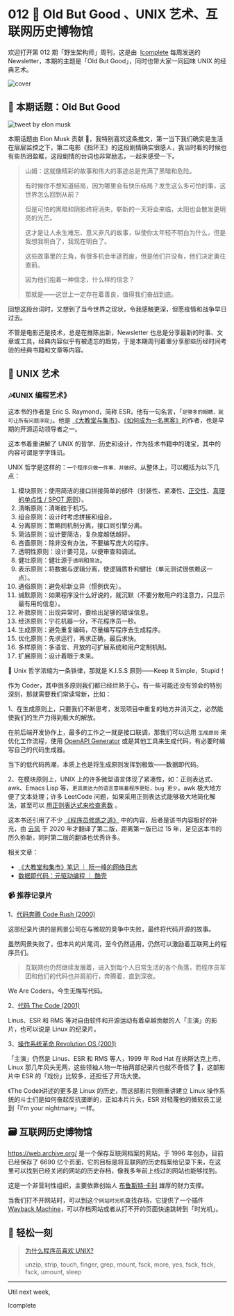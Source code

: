# 012 📸 Old But Good 、UNIX 艺术、互联网历史博物馆

欢迎打开第 012 期「野生架构师」周刊，这是由  [lcomplete](https://twitter.com/lcomplete_wild) 每周发送的 Newsletter，本期的主题是「Old But Good」，同时也带大家一同回味 UNIX 的经典艺术。

![cover](./012/linux.jpeg)

## 📝 本期话题：Old But Good

![tweet by elon musk](./012/elon_obg.jpeg)

本期话题由 Elon Musk 贡献 🤣，我特别喜欢这条推文，第一当下我们确实是生活在层层监控之下，第二电影《指环王》的这段剧情确实很感人，我当时看的时候也有些热泪盈眶，这段剧情的台词也非常励志，一起来感受一下。

> 山姆：这就像精彩的故事和伟大的事迹总是充满了黑暗和危险。
>
> 有时候你不想知道结局，因为哪里会有快乐结局？发生这么多可怕的事，这世界怎么回到从前？
>
> 但是可怕的黑暗和阴影终将消失，崭新的一天将会来临，太阳也会散发更明亮的光芒。
>
> 这才是让人永生难忘、意义非凡的故事，纵使你太年轻不明白为什么，但是我想我明白了，我现在明白了。
>
> 这些故事里的主角，有很多机会半途而废，但是他们并没有，他们决定勇往直前。
>
> 因为他们抱着一种信念，什么样的信念？
>
> 那就是——这世上一定存在着善良，值得我们奋战到底。

回想这段台词时，又想到了当今世界之现状，令我感触更深，但愿疫情和战争早日过去。

不管是电影还是技术，总是在推陈出新，Newsletter 也总是分享最新的时事、文章或工具，经典内容似乎有被遗忘的趋势，于是本期周刊着重分享那些历经时间考验的经典书籍和文章等内容。

## 🎼 UNIX 艺术

### 🎶《UNIX 编程艺术》

这本书的作者是 Eric S. Raymond，简称 ESR，他有一句名言，「`足够多的眼睛，就可让所有问题浮现`」。他是 [《大教堂与集市》](https://m.douban.com/book/subject/25881855/)、[《如何成为一名黑客》](https://translations.readthedocs.io/en/latest/hacker_howto.html)的作者，也是早期的开源运动领导者之一。

这本书着重讲解了 UNIX 的哲学、历史和设计，作为技术书籍中的瑰宝，其中的内容可谓是字字珠玑。

UNIX 哲学是这样的：`一个程序只做一件事，并做好`。从整体上，可以概括为以下几点：

1. 模块原则：使用简洁的接口拼接简单的部件（封装性、紧凑性、[正交性](https://xie.infoq.cn/article/aa02e2aae865239b69312622e)、[真理的单点性 / SPOT 原则](https://en.wikipedia.org/wiki/Single_source_of_truth)）。
2. 清晰原则：清晰胜于机巧。
3. 组合原则：设计时考虑拼接和组合。
4. 分离原则：策略同机制分离，接口同引擎分离。
5. 简洁原则：设计要简洁，复杂度越低越好。
6. 吝啬原则：除非没有办法，不要编写庞大的程序。
7. 透明性原则：设计要可见，以便审查和调试。
8. 健壮原则：健壮源于`透明`和`简洁`。
9. 表示原则：将数据与逻辑分离，使逻辑质朴和健壮（单元测试很依赖这一点）。
10. 通俗原则：避免标新立异（惯例优先）。
11. 缄默原则：如果程序没什么好说的，就沉默（不要分散用户的注意力，只显示最有用的信息）。
12. 补救原则：出现异常时，要给出足够的错误信息。
13. 经济原则：宁花机器一分，不花程序员一秒。
14. 生成原则：避免重复编码，尽量编写程序去生成程序。
15. 优化原则：先求运行，再求正确，最后求快。
16. 多样原则：多语言、开放的可扩展系统和用户定制机制。
17. 扩展原则：设计着眼于未来。

🎵 Unix 哲学浓缩为一条铁律，那就是 K.I.S.S 原则——Keep It Simple，Stupid！

作为 Coder，其中很多原则我们都已经烂熟于心，有一些可能还没有领会的特别深刻，那就需要我们常读常新，比如：

1、在生成原则上，只要我们不断思考，发现项目中重复的地方并消灭之，必然能使我们的生产力得到极大的解放。

在前后端开发协作上，最多的工作之一就是接口联调，那我们可以运用 `生成原则` 来优化工作流程，使用 [OpenAPI Generator](https://github.com/OpenAPITools/openapi-generator) 或是其他工具来生成代码，有必要时编写自己的代码生成器。

当下的低代码热潮，本质上也是将生成原则发挥到极致——数据即代码。

2、在模块原则上，UNIX 上的许多微型语言体现了紧凑性，如：正则表达式、awk、Emacs Lisp 等，`更具表达力的语言意味着程序更短，bug 更少`，awk 极大地方便了文本处理；许多 LeetCode 问题，如果采用正则表达式能够极大地简化解法，甚至可以 [用正则表达式来检查素数](https://coolshell.cn/articles/2704.html) 。

这本书还引用了不少 [《程序员修炼之道》](https://book.douban.com/subject/35006892/) 中的内容，后者是该书内容极好的补充，由 [云风](https://blog.codingnow.com/) 于 2020 年才翻译了第二版，距离第一版已过 15 年，足见这本书的历久弥新，同时第二版的翻译也优秀许多。

相关文章：

- [《大教堂和集市》笔记 ｜ 阮一峰的网络日志](http://www.ruanyifeng.com/blog/2008/02/notes_on_the_cathedral_and_the_bazaar.html)
- [数据即代码：元驱动编程 ｜ 酷壳](https://coolshell.cn/articles/10337.html)

### 📹 推荐记录片

1、[代码奔腾 Code Rush (2000)](https://www.bilibili.com/video/BV1rx411E7oW)

这部纪录片讲的是网景公司在与微软的竞争中失败，最终将代码开源的故事。

虽然网景失败了，但本片的片尾词，至今仍然适用，仍然可以激励着互联网上的程序员们。

> 互联网也仍然继续发展着，进入到每个人日常生活的各个角落，而程序员军团和他们的代码也并肩前行，奔腾着，直到深夜。

We Are Coders，今生无悔写代码。

2、[代码 The Code (2001)](https://www.bilibili.com/video/BV1us411z7X4)

Linus、ESR 和 RMS 等对自由软件和开源运动有着卓越贡献的人「主演」的影片，也可以说是 Linux 的纪录片。

3、[操作系统革命 Revolution OS (2001)](https://www.bilibili.com/video/BV1iC4y187nT)

「主演」仍然是 Linus、ESR 和 RMS 等人，1999 年 Red Hat 在纳斯达克上市，Linux 那几年风头无两，这些领袖人物一年拍两部纪录片也就不奇怪了 🤣，这部影片中 ESR 的「戏份」比较多，还担任了开场大使。

《The Code》讲述的更多是 Linux 的历史，而这部影片则侧重讲建立 Linux 操作系统的斗士们是如何奋起反抗垄断的，正如本片片头，ESR 对轻蔑他的微软员工说到「I'm your nightmare」一样。

## 🗃 互联网历史博物馆

<https://web.archive.org/> 是一个保存互联网档案的网站，于 1996 年创办，目前已经保存了 6690 亿个页面，它的目标是将互联网的历史档案给记录下来，在这里可以找到已经关闭的网站的历史存档，像我多年前上线过的网站也能够找到。

这是一个非营利性组织，主要依靠创始人 [布鲁斯特·卡利](https://zh.wikipedia.org/wiki/%E5%B8%83%E9%AD%AF%E6%96%AF%E7%89%B9%C2%B7%E5%8D%A1%E5%88%A9) 雄厚的财力支撑。

当我们打不开网站时，可以到这个`网站时光机`查找存档，它提供了一个插件 [Wayback Machine](https://chrome.google.com/webstore/detail/wayback-machine/fpnmgdkabkmnadcjpehmlllkndpkmiak?utm_source=chrome-ntp-icon)，可以存档网站或者从打不开的页面快速跳转到「时光机」。

## 🤣 轻松一刻

> [为什么程序员喜欢 UNIX?](https://coolshell.cn/articles/1941.html#%E4%B8%BA%E4%BB%80%E4%B9%88%E7%A8%8B%E5%BA%8F%E5%91%98%E5%96%9C%E6%AC%A2UNIX)
> 
> unzip, strip, touch, finger, grep, mount, fsck, more, yes, fsck, fsck, fsck, umount, sleep

---

Util next week,

lcomplete